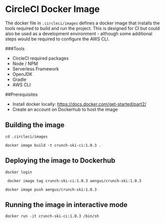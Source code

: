 # CircleCI Docker Image

The docker file in `.circleci/images` defines a docker image that 
installs the tools required to build and run the project.  This is designed for CI but
could also be used as a development environment - although some additional steps would be required
to configure the AWS CLI.

###Tools

- CircleCI required packages
- Node / NPM
- Serverless Framework
- OpenJDK
- Gradle
- AWS CLI

 

##Prerequisites
- Install docker locally: https://docs.docker.com/get-started/part2/
- Create an account on Dockerhub to host the image

## Building the image

```cd .circleci/images ```

```docker image build -t crunch-ski-ci:1.0.3 .```

## Deploying the image to Dockerhub

```docker login```

``` docker image tag crunch-ski-ci:1.0.3 aengus/crunch-ski:1.0.3```

```docker image push aengus/crunch-ski:1.0.3 ```

## Running the image in interactive mode
```docker run -it crunch-ski-ci:1.0.3 /bin/sh```    